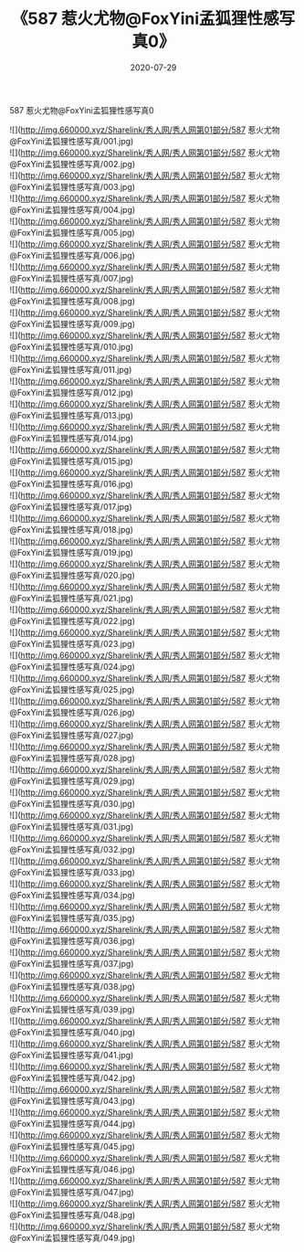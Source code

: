 ﻿---
layout: post
title:  《587 惹火尤物@FoxYini孟狐狸性感写真0》
date:   2020-07-29
img: http://img.660000.xyz/Sharelink/秀人网/秀人网第01部分/587 惹火尤物@FoxYini孟狐狸性感写真0/000.jpg
categories: [美女, 清纯, 唯美]
---

587 惹火尤物@FoxYini孟狐狸性感写真0

  ![](http://img.660000.xyz/Sharelink/秀人网/秀人网第01部分/587 惹火尤物@FoxYini孟狐狸性感写真/001.jpg) <br> ![](http://img.660000.xyz/Sharelink/秀人网/秀人网第01部分/587 惹火尤物@FoxYini孟狐狸性感写真/002.jpg) <br> ![](http://img.660000.xyz/Sharelink/秀人网/秀人网第01部分/587 惹火尤物@FoxYini孟狐狸性感写真/003.jpg) <br> ![](http://img.660000.xyz/Sharelink/秀人网/秀人网第01部分/587 惹火尤物@FoxYini孟狐狸性感写真/004.jpg) <br> ![](http://img.660000.xyz/Sharelink/秀人网/秀人网第01部分/587 惹火尤物@FoxYini孟狐狸性感写真/005.jpg) <br> ![](http://img.660000.xyz/Sharelink/秀人网/秀人网第01部分/587 惹火尤物@FoxYini孟狐狸性感写真/006.jpg) <br> ![](http://img.660000.xyz/Sharelink/秀人网/秀人网第01部分/587 惹火尤物@FoxYini孟狐狸性感写真/007.jpg) <br> ![](http://img.660000.xyz/Sharelink/秀人网/秀人网第01部分/587 惹火尤物@FoxYini孟狐狸性感写真/008.jpg) <br> ![](http://img.660000.xyz/Sharelink/秀人网/秀人网第01部分/587 惹火尤物@FoxYini孟狐狸性感写真/009.jpg) <br> ![](http://img.660000.xyz/Sharelink/秀人网/秀人网第01部分/587 惹火尤物@FoxYini孟狐狸性感写真/010.jpg) <br> ![](http://img.660000.xyz/Sharelink/秀人网/秀人网第01部分/587 惹火尤物@FoxYini孟狐狸性感写真/011.jpg) <br> ![](http://img.660000.xyz/Sharelink/秀人网/秀人网第01部分/587 惹火尤物@FoxYini孟狐狸性感写真/012.jpg) <br> ![](http://img.660000.xyz/Sharelink/秀人网/秀人网第01部分/587 惹火尤物@FoxYini孟狐狸性感写真/013.jpg) <br> ![](http://img.660000.xyz/Sharelink/秀人网/秀人网第01部分/587 惹火尤物@FoxYini孟狐狸性感写真/014.jpg) <br> ![](http://img.660000.xyz/Sharelink/秀人网/秀人网第01部分/587 惹火尤物@FoxYini孟狐狸性感写真/015.jpg) <br> ![](http://img.660000.xyz/Sharelink/秀人网/秀人网第01部分/587 惹火尤物@FoxYini孟狐狸性感写真/016.jpg) <br> ![](http://img.660000.xyz/Sharelink/秀人网/秀人网第01部分/587 惹火尤物@FoxYini孟狐狸性感写真/017.jpg) <br> ![](http://img.660000.xyz/Sharelink/秀人网/秀人网第01部分/587 惹火尤物@FoxYini孟狐狸性感写真/018.jpg) <br> ![](http://img.660000.xyz/Sharelink/秀人网/秀人网第01部分/587 惹火尤物@FoxYini孟狐狸性感写真/019.jpg) <br> ![](http://img.660000.xyz/Sharelink/秀人网/秀人网第01部分/587 惹火尤物@FoxYini孟狐狸性感写真/020.jpg) <br> ![](http://img.660000.xyz/Sharelink/秀人网/秀人网第01部分/587 惹火尤物@FoxYini孟狐狸性感写真/021.jpg) <br> ![](http://img.660000.xyz/Sharelink/秀人网/秀人网第01部分/587 惹火尤物@FoxYini孟狐狸性感写真/022.jpg) <br> ![](http://img.660000.xyz/Sharelink/秀人网/秀人网第01部分/587 惹火尤物@FoxYini孟狐狸性感写真/023.jpg) <br> ![](http://img.660000.xyz/Sharelink/秀人网/秀人网第01部分/587 惹火尤物@FoxYini孟狐狸性感写真/024.jpg) <br> ![](http://img.660000.xyz/Sharelink/秀人网/秀人网第01部分/587 惹火尤物@FoxYini孟狐狸性感写真/025.jpg) <br> ![](http://img.660000.xyz/Sharelink/秀人网/秀人网第01部分/587 惹火尤物@FoxYini孟狐狸性感写真/026.jpg) <br> ![](http://img.660000.xyz/Sharelink/秀人网/秀人网第01部分/587 惹火尤物@FoxYini孟狐狸性感写真/027.jpg) <br> ![](http://img.660000.xyz/Sharelink/秀人网/秀人网第01部分/587 惹火尤物@FoxYini孟狐狸性感写真/028.jpg) <br> ![](http://img.660000.xyz/Sharelink/秀人网/秀人网第01部分/587 惹火尤物@FoxYini孟狐狸性感写真/029.jpg) <br> ![](http://img.660000.xyz/Sharelink/秀人网/秀人网第01部分/587 惹火尤物@FoxYini孟狐狸性感写真/030.jpg) <br> ![](http://img.660000.xyz/Sharelink/秀人网/秀人网第01部分/587 惹火尤物@FoxYini孟狐狸性感写真/031.jpg) <br> ![](http://img.660000.xyz/Sharelink/秀人网/秀人网第01部分/587 惹火尤物@FoxYini孟狐狸性感写真/032.jpg) <br> ![](http://img.660000.xyz/Sharelink/秀人网/秀人网第01部分/587 惹火尤物@FoxYini孟狐狸性感写真/033.jpg) <br> ![](http://img.660000.xyz/Sharelink/秀人网/秀人网第01部分/587 惹火尤物@FoxYini孟狐狸性感写真/034.jpg) <br> ![](http://img.660000.xyz/Sharelink/秀人网/秀人网第01部分/587 惹火尤物@FoxYini孟狐狸性感写真/035.jpg) <br> ![](http://img.660000.xyz/Sharelink/秀人网/秀人网第01部分/587 惹火尤物@FoxYini孟狐狸性感写真/036.jpg) <br> ![](http://img.660000.xyz/Sharelink/秀人网/秀人网第01部分/587 惹火尤物@FoxYini孟狐狸性感写真/037.jpg) <br> ![](http://img.660000.xyz/Sharelink/秀人网/秀人网第01部分/587 惹火尤物@FoxYini孟狐狸性感写真/038.jpg) <br> ![](http://img.660000.xyz/Sharelink/秀人网/秀人网第01部分/587 惹火尤物@FoxYini孟狐狸性感写真/039.jpg) <br> ![](http://img.660000.xyz/Sharelink/秀人网/秀人网第01部分/587 惹火尤物@FoxYini孟狐狸性感写真/040.jpg) <br> ![](http://img.660000.xyz/Sharelink/秀人网/秀人网第01部分/587 惹火尤物@FoxYini孟狐狸性感写真/041.jpg) <br> ![](http://img.660000.xyz/Sharelink/秀人网/秀人网第01部分/587 惹火尤物@FoxYini孟狐狸性感写真/042.jpg) <br> ![](http://img.660000.xyz/Sharelink/秀人网/秀人网第01部分/587 惹火尤物@FoxYini孟狐狸性感写真/043.jpg) <br> ![](http://img.660000.xyz/Sharelink/秀人网/秀人网第01部分/587 惹火尤物@FoxYini孟狐狸性感写真/044.jpg) <br> ![](http://img.660000.xyz/Sharelink/秀人网/秀人网第01部分/587 惹火尤物@FoxYini孟狐狸性感写真/045.jpg) <br> ![](http://img.660000.xyz/Sharelink/秀人网/秀人网第01部分/587 惹火尤物@FoxYini孟狐狸性感写真/046.jpg) <br> ![](http://img.660000.xyz/Sharelink/秀人网/秀人网第01部分/587 惹火尤物@FoxYini孟狐狸性感写真/047.jpg) <br> ![](http://img.660000.xyz/Sharelink/秀人网/秀人网第01部分/587 惹火尤物@FoxYini孟狐狸性感写真/048.jpg) <br> ![](http://img.660000.xyz/Sharelink/秀人网/秀人网第01部分/587 惹火尤物@FoxYini孟狐狸性感写真/049.jpg) <br>